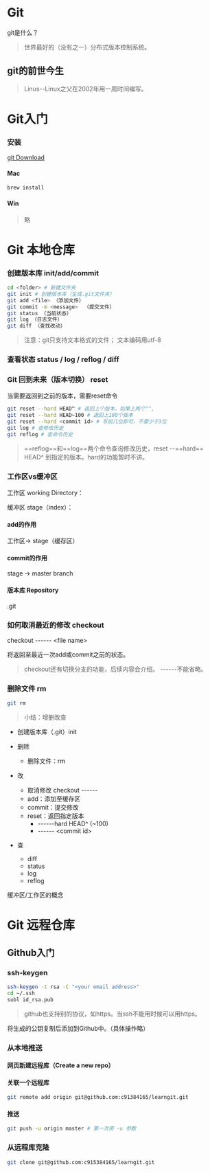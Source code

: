 # Git


git是什么？


> 世界最好的（没有之一）分布式版本控制系统。


## git的前世今生

> Linus--Linux之父在2002年用一周时间编写。

# Git入门

### 安装

[git Download](https://git-scm.com/downloads)

#### Mac

```sh
brew install
```
#### Win

> 略


# Git 本地仓库

### 创建版本库 init/add/commit

```sh
cd <folder> # 新建文件夹
git init # 创建版本库（生成.git文件夹）
git add <file> （添加文件）
git commit -m <message>  （提交文件）
git status （当前状态）
git log （日志文件）
git diff （查找改动）
```

> 注意：git只支持文本格式的文件；
> 文本编码用utf-8

### 查看状态 status / log / reflog / diff

### Git 回到未来（版本切换） reset

当需要返回到之前的版本，需要reset命令

```sh
git reset --hard HEAD^ # 返回上个版本，如果上两个^^, 
git reset --hard HEAD~100 # 返回上100个版本
git reset --hard <commit id> # 写前几位即可，不要少于3位
git log # 查修改历史
git reflog # 查命令历史
```

> ==reflog==和==log==两个命令查询修改历史，reset --==hard== HEAD^ 到指定的版本。hard的功能暂时不讲。


### 工作区vs缓冲区

工作区 working Directory：

缓冲区 stage（index）：

#### add的作用

工作区-> stage（缓存区）

#### commit的作用

stage -> master branch

#### 版本库 Repository

.git

### 如何取消最近的修改 checkout

checkout \---\--- \<file name>

将返回至最近一次add或commit之前的状态。

> checkout还有切换分支的功能，后续内容会介绍。
> \---\---不能省略。


### 删除文件 rm

```sh
git rm
```


> 小结：增删改查

* 创建版本库（.git）init
* 删除

    * 删除文件：rm
* 改
    * 取消修改 checkout \---\--- <file>
    * add：添加至缓存区
    * commit：提交修改
    * reset：返回指定版本
        * \---\---hard HEAD^ (~100)
        * \---\--- \<commit id>
* 查
    * diff
    * status
    * log
    * reflog

缓冲区/工作区的概念

# Git 远程仓库

## Github入门

### ssh-keygen

```sh
ssh-keygen -t rsa -C "<your email address>"
cd ~/.ssh
subl id_rsa.pub
```

> github也支持别的协议，如https。当ssh不能用时候可以用https。

将生成的公钥复制后添加到Github中。（具体操作略）


### 从本地推送

#### 网页新建远程库（Create a new repo）

#### 关联一个远程库

```sh
git remote add origin git@github.com:c91384165/learngit.git

```

#### 推送

```sh
git push -u origin master # 第一次用 -u 参数
```

### 从远程库克隆

```sh
git clone git@github.com:c915384165/learngit.git
```
